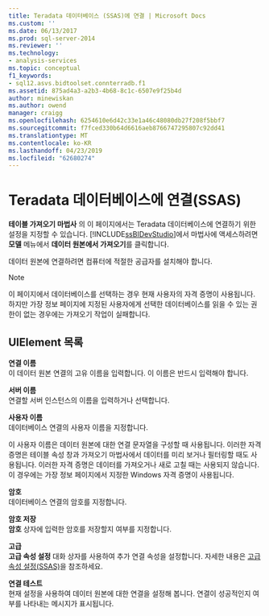 ```yaml
---
title: Teradata 데이터베이스 (SSAS)에 연결 | Microsoft Docs
ms.custom: ''
ms.date: 06/13/2017
ms.prod: sql-server-2014
ms.reviewer: ''
ms.technology:
- analysis-services
ms.topic: conceptual
f1_keywords:
- sql12.asvs.bidtoolset.connterradb.f1
ms.assetid: 875ad4a3-a2b3-4b68-8c1c-6507e9f25b4d
author: minewiskan
ms.author: owend
manager: craigg
ms.openlocfilehash: 6254610e6d42c33e1a46c48080db27f208f5bbf7
ms.sourcegitcommit: f7fced330b64d6616aeb8766747295807c92dd41
ms.translationtype: MT
ms.contentlocale: ko-KR
ms.lasthandoff: 04/23/2019
ms.locfileid: "62680274"
---
```

# <a name="connect-to-a-teradata-database-ssas"></a>Teradata 데이터베이스에 연결(SSAS)
  **테이블 가져오기 마법사** 의 이 페이지에서는 Teradata 데이터베이스에 연결하기 위한 설정을 지정할 수 있습니다. [!INCLUDE[ssBIDevStudio](../includes/ssbidevstudio-md.md)]에서 마법사에 액세스하려면 **모델** 메뉴에서 **데이터 원본에서 가져오기**를 클릭합니다.  
  
 데이터 원본에 연결하려면 컴퓨터에 적절한 공급자를 설치해야 합니다.  
  
> [!NOTE]  
>  이 페이지에서 데이터베이스를 선택하는 경우 현재 사용자의 자격 증명이 사용됩니다. 하지만 가장 정보 페이지에 지정된 사용자에게 선택한 데이터베이스를 읽을 수 있는 권한이 없는 경우에는 가져오기 작업이 실패합니다.  
  
## <a name="uielement-list"></a>UIElement 목록  
 **연결 이름**  
 이 데이터 원본 연결의 고유 이름을 입력합니다. 이 이름은 반드시 입력해야 합니다.  
  
 **서버 이름**  
 연결할 서버 인스턴스의 이름을 입력하거나 선택합니다.  
  
 **사용자 이름**  
 데이터베이스 연결의 사용자 이름을 지정합니다.  
  
 이 사용자 이름은 데이터 원본에 대한 연결 문자열을 구성할 때 사용됩니다. 이러한 자격 증명은 테이블 속성 창과 가져오기 마법사에서 데이터를 미리 보거나 필터링할 때도 사용됩니다. 이러한 자격 증명은 데이터를 가져오거나 새로 고칠 때는 사용되지 않습니다. 이 경우에는 가장 정보 페이지에서 지정한 Windows 자격 증명이 사용됩니다.  
  
 **암호**  
 데이터베이스 연결의 암호를 지정합니다.  
  
 **암호 저장**  
 **암호** 상자에 입력한 암호를 저장할지 여부를 지정합니다.  
  
 **고급**  
 **고급 속성 설정** 대화 상자를 사용하여 추가 연결 속성을 설정합니다. 자세한 내용은 [고급 속성 설정&#40;SSAS&#41;](set-advanced-properties-ssas.md)을 참조하세요.  
  
 **연결 테스트**  
 현재 설정을 사용하여 데이터 원본에 대한 연결을 설정해 봅니다. 연결이 성공적인지 여부를 나타내는 메시지가 표시됩니다.  
  
  
